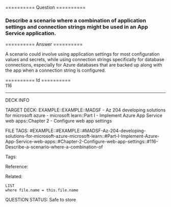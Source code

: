 ========== Question ==========  

### Describe a scenario where a combination of application settings and connection strings might be used in an App Service application.  

========== Answer ==========  

A scenario could involve using application settings for most configuration
values and secrets, while using connection strings specifically for database
connections, especially for Azure databases that are backed up along with the
app when a connection string is configured.

========== Id ==========  
116

---

DECK INFO

TARGET DECK: EXAMPLE::EXAMPLE::MADSF - Az 204 developing solutions for microsoft azure - microsoft learn::Part I - Implement Azure App Service web apps::Chapter 2 - Configure web app settings

FILE TAGS: #EXAMPLE::#EXAMPLE::#MADSF-Az-204-developing-solutions-for-microsoft-azure-microsoft-learn::#Part-I-Implement-Azure-App-Service-web-apps::#Chapter-2-Configure-web-app-settings::#116-Describe-a-scenario-where-a-combination-of

Tags:

Reference:

Related:

```dataview
LIST
where file.name = this.file.name
```
QUESTION STATUS: Safe to store
